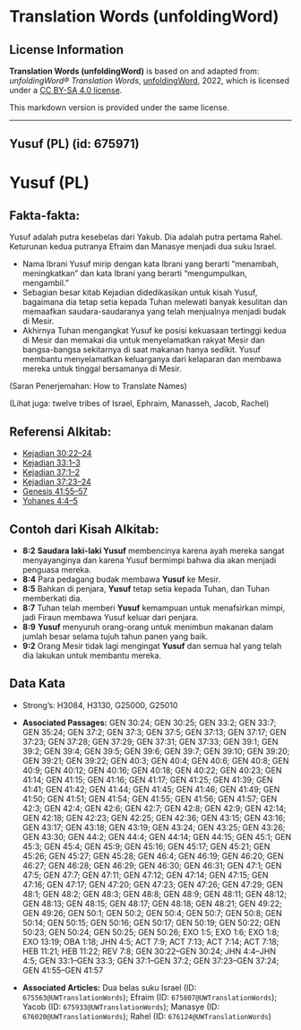 # Translation Words (unfoldingWord)

## License Information

**Translation Words (unfoldingWord)** is based on and adapted from: _unfoldingWord® Translation Words_, [unfoldingWord](https://unfoldingword.org/utw), 2022, which is licensed under a [CC BY-SA 4.0 license](https://creativecommons.org/licenses/by-sa/4.0/legalcode.en).

This markdown version is provided under the same license.



--------------------------------

## Yusuf (PL) (id: 675971)

Yusuf (PL)
==========

Fakta\-fakta:
-------------

Yusuf adalah putra kesebelas dari Yakub. Dia adalah putra pertama Rahel. Keturunan kedua putranya Efraim dan Manasye menjadi dua suku Israel.

* Nama Ibrani Yusuf mirip dengan kata Ibrani yang berarti “menambah, meningkatkan” dan kata Ibrani yang berarti “mengumpulkan, mengambil.”
* Sebagian besar kitab Kejadian didedikasikan untuk kisah Yusuf, bagaimana dia tetap setia kepada Tuhan melewati banyak kesulitan dan memaafkan saudara\-saudaranya yang telah menjualnya menjadi budak di Mesir.
* Akhirnya Tuhan mengangkat Yusuf ke posisi kekuasaan tertinggi kedua di Mesir dan memakai dia untuk menyelamatkan rakyat Mesir dan bangsa\-bangsa sekitarnya di saat makanan hanya sedikit. Yusuf membantu menyelamatkan keluarganya dari kelaparan dan membawa mereka untuk tinggal bersamanya di Mesir.

(Saran Penerjemahan: How to Translate Names)

(Lihat juga: twelve tribes of Israel, Ephraim, Manasseh, Jacob, Rachel)

Referensi Alkitab:
------------------

* [Kejadian 30:22–24](https://ref.ly/Gen30:22-Gen30:24)
* [Kejadian 33:1–3](https://ref.ly/Gen33:1-Gen33:3)
* [Kejadian 37:1–2](https://ref.ly/Gen37:1-Gen37:2)
* [Kejadian 37:23–24](https://ref.ly/Gen37:23-Gen37:24)
* [Genesis 41:55–57](https://ref.ly/Gen41:55-Gen41:57)
* [Yohanes 4:4–5](https://ref.ly/John4:4-John4:5)

Contoh dari Kisah Alkitab:
--------------------------

* **8:2** **Saudara laki\-laki Yusuf** membencinya karena ayah mereka sangat menyayanginya dan karena Yusuf bermimpi bahwa dia akan menjadi penguasa mereka.
* **8:4** Para pedagang budak membawa **Yusuf** ke Mesir.
* **8:5** Bahkan di penjara, **Yusuf** tetap setia kepada Tuhan, dan Tuhan memberkati dia.
* **8:7** Tuhan telah memberi **Yusuf** kemampuan untuk menafsirkan mimpi, jadi Firaun membawa Yusuf keluar dari penjara.
* **8:9** **Yusuf** menyuruh orang\-orang untuk menimbun makanan dalam jumlah besar selama tujuh tahun panen yang baik.
* **9:2** Orang Mesir tidak lagi mengingat **Yusuf** dan semua hal yang telah dia lakukan untuk membantu mereka.

Data Kata
---------

* Strong’s: H3084, H3130, G25000, G25010

* **Associated Passages:** GEN 30:24; GEN 30:25; GEN 33:2; GEN 33:7; GEN 35:24; GEN 37:2; GEN 37:3; GEN 37:5; GEN 37:13; GEN 37:17; GEN 37:23; GEN 37:28; GEN 37:29; GEN 37:31; GEN 37:33; GEN 39:1; GEN 39:2; GEN 39:4; GEN 39:5; GEN 39:6; GEN 39:7; GEN 39:10; GEN 39:20; GEN 39:21; GEN 39:22; GEN 40:3; GEN 40:4; GEN 40:6; GEN 40:8; GEN 40:9; GEN 40:12; GEN 40:16; GEN 40:18; GEN 40:22; GEN 40:23; GEN 41:14; GEN 41:15; GEN 41:16; GEN 41:17; GEN 41:25; GEN 41:39; GEN 41:41; GEN 41:42; GEN 41:44; GEN 41:45; GEN 41:46; GEN 41:49; GEN 41:50; GEN 41:51; GEN 41:54; GEN 41:55; GEN 41:56; GEN 41:57; GEN 42:3; GEN 42:4; GEN 42:6; GEN 42:7; GEN 42:8; GEN 42:9; GEN 42:14; GEN 42:18; GEN 42:23; GEN 42:25; GEN 42:36; GEN 43:15; GEN 43:16; GEN 43:17; GEN 43:18; GEN 43:19; GEN 43:24; GEN 43:25; GEN 43:26; GEN 43:30; GEN 44:2; GEN 44:4; GEN 44:14; GEN 44:15; GEN 45:1; GEN 45:3; GEN 45:4; GEN 45:9; GEN 45:16; GEN 45:17; GEN 45:21; GEN 45:26; GEN 45:27; GEN 45:28; GEN 46:4; GEN 46:19; GEN 46:20; GEN 46:27; GEN 46:28; GEN 46:29; GEN 46:30; GEN 46:31; GEN 47:1; GEN 47:5; GEN 47:7; GEN 47:11; GEN 47:12; GEN 47:14; GEN 47:15; GEN 47:16; GEN 47:17; GEN 47:20; GEN 47:23; GEN 47:26; GEN 47:29; GEN 48:1; GEN 48:2; GEN 48:3; GEN 48:8; GEN 48:9; GEN 48:11; GEN 48:12; GEN 48:13; GEN 48:15; GEN 48:17; GEN 48:18; GEN 48:21; GEN 49:22; GEN 49:26; GEN 50:1; GEN 50:2; GEN 50:4; GEN 50:7; GEN 50:8; GEN 50:14; GEN 50:15; GEN 50:16; GEN 50:17; GEN 50:19; GEN 50:22; GEN 50:23; GEN 50:24; GEN 50:25; GEN 50:26; EXO 1:5; EXO 1:6; EXO 1:8; EXO 13:19; OBA 1:18; JHN 4:5; ACT 7:9; ACT 7:13; ACT 7:14; ACT 7:18; HEB 11:21; HEB 11:22; REV 7:8; GEN 30:22–GEN 30:24; JHN 4:4–JHN 4:5; GEN 33:1–GEN 33:3; GEN 37:1–GEN 37:2; GEN 37:23–GEN 37:24; GEN 41:55–GEN 41:57
* **Associated Articles:** Dua belas suku Israel (ID: `675563@UWTranslationWords`); Efraim (ID: `675807@UWTranslationWords`); Yacob (ID: `675933@UWTranslationWords`); Manasye (ID: `676020@UWTranslationWords`); Rahel (ID: `676124@UWTranslationWords`)


